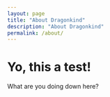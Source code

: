 ```yaml
---
layout: page
title: "About Dragonkind"
description: "About Dragonkind"
permalink: /about/
---
```

# Yo, this a test!
What are you doing down here?

